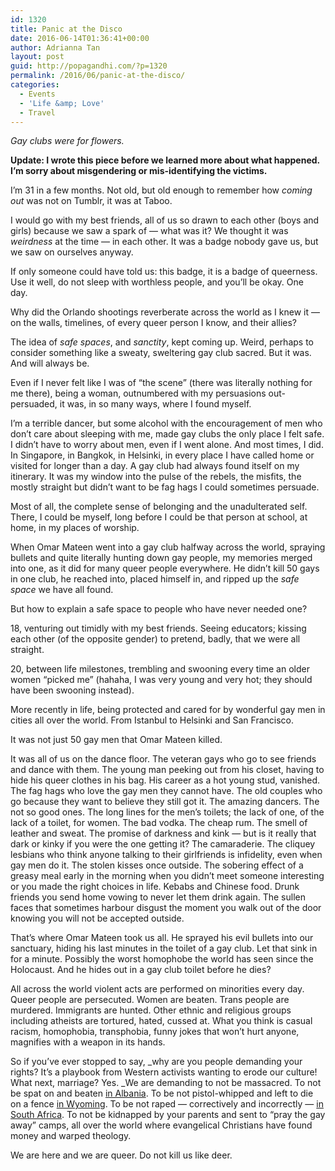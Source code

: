 ```yaml
---
id: 1320
title: Panic at the Disco
date: 2016-06-14T01:36:41+00:00
author: Adrianna Tan
layout: post
guid: http://popagandhi.com/?p=1320
permalink: /2016/06/panic-at-the-disco/
categories:
  - Events
  - 'Life &amp; Love'
  - Travel
---
```

_Gay clubs were for flowers.&nbsp;_

**Update: I wrote this piece before we learned more about what happened. I&#8217;m sorry about misgendering or mis-identifying the victims.**

I&#8217;m 31 in a few months. Not old, but old enough to remember how _coming out_ was not on Tumblr, it was at Taboo.&nbsp;

I would go with my best friends, all of us so drawn to each other (boys and girls) because we saw a spark of — what was it? We thought it was _weirdness_&nbsp;at the time — in each other. It was a badge nobody gave us, but we saw on ourselves anyway.&nbsp;

If only someone could have told us: this badge, it is a badge of queerness. Use it well, do not sleep with worthless people, and you&#8217;ll be okay. One day.&nbsp;

Why did the Orlando shootings reverberate across the world as I knew it — on the walls, timelines, of every queer person I know, and their allies?

The idea of _safe spaces_, and _sanctity_, kept coming up. Weird, perhaps to consider something like a sweaty, sweltering gay club sacred. But it was. And will always be.&nbsp;

Even if I never felt like I was of &#8220;the scene&#8221; (there was literally nothing for me there), being a woman, outnumbered with my persuasions out-persuaded, it was, in so many ways, where I found myself.&nbsp;

I&#8217;m a terrible dancer, but some alcohol with the encouragement of men who don&#8217;t care about sleeping with me, made gay clubs the only place I felt safe. I didn&#8217;t have to worry about men, even if I went alone. And most times, I did. In Singapore, in Bangkok, in Helsinki, in every place I have called home or visited for longer than a day. A gay club had always found itself on my itinerary. It was my window into the pulse of the rebels, the misfits, the mostly straight but didn&#8217;t want to be fag hags I could sometimes persuade.

Most of all, the complete sense of belonging and the unadulterated self. There, I could be myself, long before I could be that person at school, at home, in my places of worship.&nbsp;

When Omar Mateen went into a gay club halfway across the world, spraying bullets and quite literally hunting down gay people, my memories merged into one, as it did for many queer people everywhere. He didn&#8217;t kill 50 gays in one club, he reached into, placed himself in, and ripped up the _safe space_ we have all found.&nbsp;

But how to explain a safe space to people who have never needed one?

18, venturing out timidly with my best friends. Seeing educators; kissing each other (of the opposite gender) to pretend, badly, that we were all straight.&nbsp;

20, between life milestones, trembling and swooning every time an older women &#8220;picked me&#8221; (hahaha, I was very young and very hot; they should have been swooning instead).

More recently in life, being protected and cared for by wonderful gay men in cities all over the world. From Istanbul to Helsinki and San Francisco.&nbsp;

It was not just 50 gay men that Omar Mateen killed.&nbsp;

It was all of us on the dance floor. The veteran gays who go to see friends and dance with them. The young man peeking out from his closet, having to hide his queer clothes in his bag. His career as a hot young stud, vanished. The fag hags who love the gay men they cannot have. The old couples who go because they want to believe they still got it. The amazing dancers. The not so good ones. The long lines for the men&#8217;s toilets; the lack of one, of the lack of a toilet, for women. The bad vodka. The cheap rum. The smell of leather and sweat. The promise of darkness and kink — but is it really that dark or kinky if you were the one getting it? The camaraderie. The cliquey lesbians who think anyone talking to their girlfriends is infidelity, even when gay men do it. The stolen kisses once outside. The sobering effect of a greasy meal early in the morning when you didn&#8217;t meet someone interesting or you made the right choices in life. Kebabs and Chinese food. Drunk friends you send home vowing to never let them drink again. The sullen faces that sometimes harbour disgust the moment you walk out of the door knowing you will not be accepted outside.&nbsp;

That&#8217;s where Omar Mateen took us all. He sprayed his evil bullets into our sanctuary, hiding his last minutes in the toilet of a gay club. Let that sink in for a minute. Possibly the worst homophobe the world has seen since the Holocaust. And he hides out in a gay club toilet before he dies?

All across the world violent acts are performed on minorities every day. Queer people are persecuted. Women are beaten. Trans people are murdered. Immigrants are hunted. Other ethnic and religious groups including atheists are tortured, hated, cussed at. What you think is casual racism, homophobia, transphobia, funny jokes that won&#8217;t hurt anyone, magnifies with a weapon in its hands.&nbsp;

So if you&#8217;ve ever stopped to say, _why are you people demanding your rights? It&#8217;s a playbook from Western activists wanting to erode our culture! What next, marriage? Yes.&nbsp;_We are demanding to not be massacred. To not be spat on and beaten [in Albania](http://m.youtube.com/watch?v=kbdNh6p8RKo). To be not pistol-whipped and left to die on a fence&nbsp;[in Wyoming](http://www.denverpost.com/2009/10/01/murderer-matt-shepard-needed-killing/). To be not raped — correctively and incorrectly — [in South Africa](http://www.independent.co.uk/news/world/africa/crisis-in-south-africa-the-shocking-practice-of-corrective-rape-aimed-at-curing-lesbians-9033224.html). To not be kidnapped by your parents and sent to &#8220;pray the gay away&#8221; camps, all over the world where evangelical Christians have found money and warped theology.&nbsp;

We are here and we are queer. Do not kill us like deer.&nbsp;